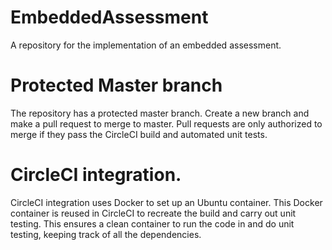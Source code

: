 # EmbeddedAssessment
A repository for the implementation of an embedded assessment. 

# Protected Master branch

The repository has a protected master branch. Create a new branch and make a pull request to merge to master. Pull requests are only authorized to merge if they pass the CircleCI build and automated unit tests. 

# CircleCI integration. 
CircleCI integration uses Docker to set up an Ubuntu container. This Docker container is reused in CircleCI to recreate the build and carry out unit testing. This ensures a clean container to run the code in and do unit testing, keeping track of all the dependencies. 